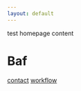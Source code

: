 ```yaml
---
layout: default
---
```


test homepage content

<h1>Baf</h1>
<a href="./contact.html">contact</a>
<a href="./workflow.html">workflow</a>
